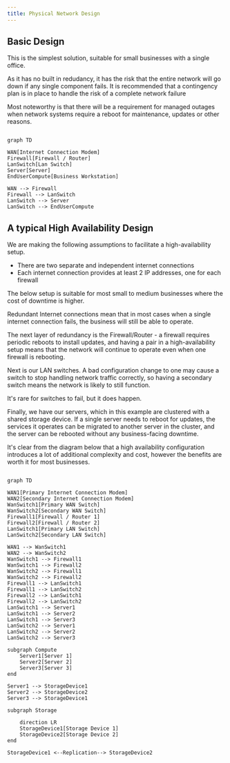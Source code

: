 ```yaml
---
title: Physical Network Design
---
```


## Basic Design

This is the simplest solution, suitable for small businesses with a single office.

As it has no built in redudancy, it has the risk that the entire network will go down if any single component fails. It is recommended that a contingency plan is in place to handle the risk of a complete network failure

Most noteworthy is that there will be a requirement for managed outages when network systems require a reboot for maintenance, updates or other reasons.

```mermaid

graph TD

WAN[Internet Connection Modem]
Firewall[Firewall / Router]
LanSwitch[Lan Switch]
Server[Server]
EndUserCompute[Business Workstation]

WAN --> Firewall
Firewall --> LanSwitch
LanSwitch --> Server
LanSwitch --> EndUserCompute
```

## A typical High Availability Design

We are making the following assumptions to facilitate a high-availability setup.

- There are two separate and independent internet connections
- Each internet connection provides at least 2 IP addresses, one for each firewall

The below setup is suitable for most small to medium businesses where the cost of downtime is higher.

Redundant Internet connections mean that in most cases when a single internet connection fails, the business will still be able to operate.

The next layer of redundancy is the Firewall/Router - a firewall requires periodic reboots to install updates, and having a pair in a high-availability setup means that the network will continue to operate even when one firewall is rebooting.

Next is our LAN switches. A bad configuration change to one may cause a switch to stop handling network traffic correctly, so having a secondary switch means the network is likely to still function.

It's rare for switches to fail, but it does happen.

Finally, we have our servers, which in this example are clustered with a shared storage device. If a single server needs to reboot for updates, the services it operates can be migrated to another server in the cluster, and the server can be rebooted without any business-facing downtime.

It's clear from the diagram below that a high availability configuration introduces a lot of additional complexity and cost, however the benefits are worth it for most businesses.

```mermaid

graph TD

WAN1[Primary Internet Connection Modem]
WAN2[Secondary Internet Connection Modem]
WanSwitch1[Primary WAN Switch]
WanSwitch2[Secondary WAN Switch]
Firewall1[Firewall / Router 1]
Firewall2[Firewall / Router 2]
LanSwitch1[Primary LAN Switch]
LanSwitch2[Secondary LAN Switch]

WAN1 --> WanSwitch1
WAN2 --> WanSwitch2
WanSwitch1 --> Firewall1
WanSwitch1 --> Firewall2
WanSwitch2 --> Firewall1
WanSwitch2 --> Firewall2
Firewall1 --> LanSwitch1
Firewall1 --> LanSwitch2
Firewall2 --> LanSwitch1
Firewall2 --> LanSwitch2
LanSwitch1 --> Server1
LanSwitch1 --> Server2
LanSwitch1 --> Server3
LanSwitch2 --> Server1
LanSwitch2 --> Server2
LanSwitch2 --> Server3

subgraph Compute
    Server1[Server 1]
    Server2[Server 2]
    Server3[Server 3]
end

Server1 --> StorageDevice1
Server2 --> StorageDevice2
Server3 --> StorageDevice1

subgraph Storage

    direction LR
    StorageDevice1[Storage Device 1]
    StorageDevice2[Storage Device 2]
end

StorageDevice1 <--Replication--> StorageDevice2

```
